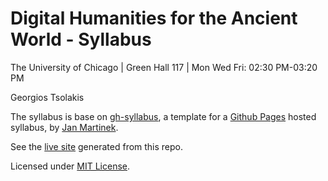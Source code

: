 # Digital Humanities for the Ancient World - Syllabus

The University of Chicago | Green Hall 117 | Mon Wed Fri: 02:30 PM-03:20 PM

Georgios Tsolakis 

The syllabus is base on [gh-syllabus](https://github.com/jan-martinek/gh-syllabus), a template for a [Github Pages](https://pages.github.com) hosted syllabus, by [Jan Martinek](https://github.com/jan-martinek/gh-syllabus/tree/gh-pages).

See the [live site](https://tsolakisgeo.github.io/DHAW202/) generated from this repo.

Licensed under [MIT License](./LICENSE).
